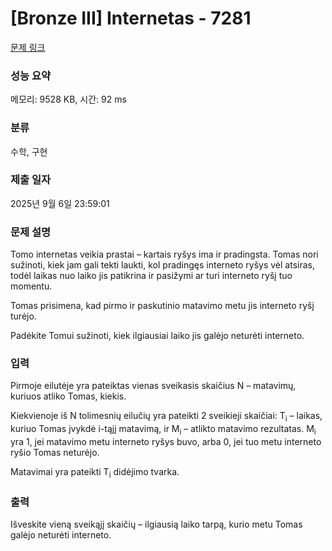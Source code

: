 # [Bronze III] Internetas - 7281 

[문제 링크](https://www.acmicpc.net/problem/7281) 

### 성능 요약

메모리: 9528 KB, 시간: 92 ms

### 분류

수학, 구현

### 제출 일자

2025년 9월 6일 23:59:01

### 문제 설명

<p>Tomo internetas veikia prastai – kartais ryšys ima ir pradingsta. Tomas nori sužinoti, kiek jam gali tekti laukti, kol pradingęs interneto ryšys vėl atsiras, todėl laikas nuo laiko jis patikrina ir pasižymi ar turi interneto ryšį tuo momentu.</p>

<p>Tomas prisimena, kad pirmo ir paskutinio matavimo metu jis interneto ryšį turėjo.</p>

<p>Padėkite Tomui sužinoti, kiek ilgiausiai laiko jis galėjo neturėti interneto.</p>

### 입력 

 <p>Pirmoje eilutėje yra pateiktas vienas sveikasis skaičius N – matavimų, kuriuos atliko Tomas, kiekis.</p>

<p>Kiekvienoje iš N tolimesnių eilučių yra pateikti 2 sveikieji skaičiai: T<sub>i</sub> – laikas, kuriuo Tomas įvykdė i-tąjį matavimą, ir M<sub>i</sub> – atlikto matavimo rezultatas. M<sub>i</sub> yra 1, jei matavimo metu interneto ryšys buvo, arba 0, jei tuo metu interneto ryšio Tomas neturėjo.</p>

<p>Matavimai yra pateikti T<sub>i</sub> didėjimo tvarka.</p>

### 출력 

 <p>Išveskite vieną sveikąjį skaičių – ilgiausią laiko tarpą, kurio metu Tomas galėjo neturėti interneto.</p>

